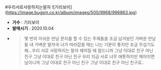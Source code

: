 #우리서로사랑하지는말자
![기리보이]
(https://image.bugsm.co.kr/album/images/500/9968/996863.jpg)

* __가수__ : 기리보이
* __발매시기__ : 2020.10.04
* >몇 번의 아쉬운 만남 문자를 할 수 있는
주제들을 조금 남겨놨던 가벼운 만남들
내 가벼운 발자국 너가 따라잡을 때는
나는 기분이 좋지만 조금 무섭기도 해...우리 서로 사랑하지는 말자
헤어질 때 힘드니까
그냥 이대로 친구 아닌 친구
그냥 이대로 친구 아닌 친구
우리 지금 서로 너무 애틋하지만
헤어지면 남이니까
그냥 이대로 친구 아닌 친구
그냥 이대로 친구 아닌 친구로..

